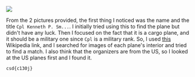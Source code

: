 <img src="https://github.com/raul-dunca/assets/blob/main/.images_CyberStudents-advent-of-ctf2024/day17_description.png">


From the 2 pictures provided, the first thing I noticed was the name and the title `Cpl Kenneth P. Sm...`. I initially tried using this to find the plane but didn't have any luck. Then I focused on the fact that it is a cargo plane, and it should be a military one since `Cpl` is a military rank.
So, I used [this](https://en.wikipedia.org/wiki/List_of_military_transport_aircraft) Wikipedia link, and I searched for images of each plane's interior and tried to find a match. I also think that the organizers are from the US, so I looked at the US planes first and I found it. 

`csd{c130j}`
